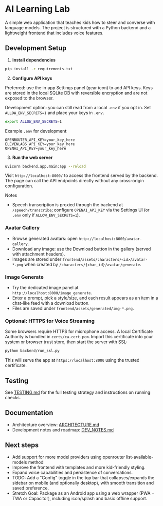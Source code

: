 # AI Learning Lab

A simple web application that teaches kids how to steer and converse with language models.
The project is structured with a Python backend and a lightweight frontend that includes voice features.

## Development Setup

1. **Install dependencies**

```bash
pip install -r requirements.txt
```

2. **Configure API keys**

Preferred: use the in‑app Settings panel (gear icon) to add API keys. Keys are stored in the local SQLite DB with reversible encryption and are not exposed to the browser.

Development option: you can still read from a local `.env` if you opt in. Set `ALLOW_ENV_SECRETS=1` and place your keys in `.env`.

```bash
export ALLOW_ENV_SECRETS=1
```

Example `.env` for development:

```
OPENROUTER_API_KEY=your_key_here
ELEVENLABS_API_KEY=your_key_here
OPENAI_API_KEY=your_key_here
```

3. **Run the web server**

```bash
uvicorn backend.app.main:app --reload
```

Visit `http://localhost:8000/` to access the frontend served by the backend. The page can call the API endpoints directly without any cross-origin configuration.

Notes
- Speech transcription is proxied through the backend at `/speech/transcribe`; configure `OPENAI_API_KEY` via the Settings UI (or `.env` only if `ALLOW_ENV_SECRETS=1`).

### Avatar Gallery

- Browse generated avatars: open `http://localhost:8000/avatar-gallery`.
- Download any image: use the Download button in the gallery (served with attachment headers).
- Images are stored under `frontend/assets/characters/<id>/avatar-*.png` when created by `/characters/{char_id}/avatar/generate`.

### Image Generate

- Try the dedicated image panel at `http://localhost:8000/image_generate`.
- Enter a prompt, pick a style/size, and each result appears as an item in a chat-like feed with a download button.
- Files are saved under `frontend/assets/generated/img-*.png`.

### Optional: HTTPS for Voice Streaming

Some browsers require HTTPS for microphone access. A local Certificate Authority is bundled in `certs/ca.cert.pem`.
Import this certificate into your system or browser trust store, then start the server with SSL:

```bash
python backend/run_ssl.py
```

This will serve the app at `https://localhost:8000` using the trusted certificate.

## Testing

See [TESTING.md](TESTING.md) for the full testing strategy and instructions on running checks.

## Documentation

- Architecture overview: [ARCHITECTURE.md](ARCHITECTURE.md)
- Development notes and roadmap: [DEV_NOTES.md](DEV_NOTES.md)

## Next steps

- Add support for more model providers using openrouter list-available-models method
- Improve the frontend with templates and more kid-friendly styling.
- Expand voice capabilities and persistence of conversations.
- TODO: Add a "Config" toggle in the top bar that collapses/expands the sidebar on mobile (and optionally desktop), with smooth transition and saved preference.
- Stretch Goal: Package as an Android app using a web wrapper (PWA + TWA or Capacitor), including icon/splash and basic offline support.
